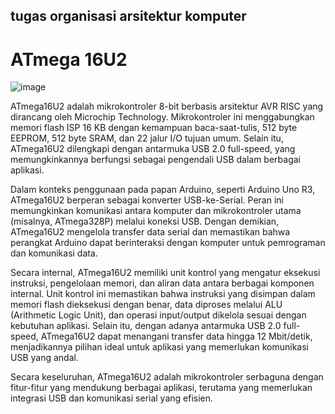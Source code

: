 
## tugas organisasi arsitektur komputer
# ATmega 16U2
![image](https://github.com/user-attachments/assets/cf727724-e4c4-4752-a26b-29f5bf9dead0)

ATmega16U2 adalah mikrokontroler 8-bit berbasis arsitektur AVR RISC yang dirancang oleh Microchip Technology. Mikrokontroler ini menggabungkan memori flash ISP 16 KB dengan kemampuan baca-saat-tulis, 512 byte EEPROM, 512 byte SRAM, dan 22 jalur I/O tujuan umum. Selain itu, ATmega16U2 dilengkapi dengan antarmuka USB 2.0 full-speed, yang memungkinkannya berfungsi sebagai pengendali USB dalam berbagai aplikasi.

Dalam konteks penggunaan pada papan Arduino, seperti Arduino Uno R3, ATmega16U2 berperan sebagai konverter USB-ke-Serial. Peran ini memungkinkan komunikasi antara komputer dan mikrokontroler utama (misalnya, ATmega328P) melalui koneksi USB. Dengan demikian, ATmega16U2 mengelola transfer data serial dan memastikan bahwa perangkat Arduino dapat berinteraksi dengan komputer untuk pemrograman dan komunikasi data.

Secara internal, ATmega16U2 memiliki unit kontrol yang mengatur eksekusi instruksi, pengelolaan memori, dan aliran data antara berbagai komponen internal. Unit kontrol ini memastikan bahwa instruksi yang disimpan dalam memori flash dieksekusi dengan benar, data diproses melalui ALU (Arithmetic Logic Unit), dan operasi input/output dikelola sesuai dengan kebutuhan aplikasi. Selain itu, dengan adanya antarmuka USB 2.0 full-speed, ATmega16U2 dapat menangani transfer data hingga 12 Mbit/detik, menjadikannya pilihan ideal untuk aplikasi yang memerlukan komunikasi USB yang andal. 

Secara keseluruhan, ATmega16U2 adalah mikrokontroler serbaguna dengan fitur-fitur yang mendukung berbagai aplikasi, terutama yang memerlukan integrasi USB dan komunikasi serial yang efisien.
